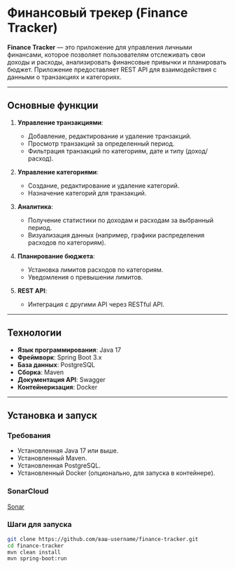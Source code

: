 # Финансовый трекер (Finance Tracker)

**Finance Tracker** — это приложение для управления личными финансами, которое позволяет пользователям отслеживать свои доходы и расходы, анализировать финансовые привычки и планировать бюджет. Приложение предоставляет REST API для взаимодействия с данными о транзакциях и категориях.

---

## Основные функции

1. **Управление транзакциями**:
   - Добавление, редактирование и удаление транзакций.
   - Просмотр транзакций за определенный период.
   - Фильтрация транзакций по категориям, дате и типу (доход/расход).

2. **Управление категориями**:
   - Создание, редактирование и удаление категорий.
   - Назначение категорий для транзакций.

3. **Аналитика**:
   - Получение статистики по доходам и расходам за выбранный период.
   - Визуализация данных (например, графики распределения расходов по категориям).

4. **Планирование бюджета**:
   - Установка лимитов расходов по категориям.
   - Уведомления о превышении лимитов.

5. **REST API**:
   - Интеграция с другими API через RESTful API.

---

## Технологии

- **Язык программирования**: Java 17
- **Фреймворк**: Spring Boot 3.x
- **База данных**: PostgreSQL
- **Сборка**: Maven
- **Документация API**: Swagger
- **Контейнеризация**: Docker

---

## Установка и запуск

### Требования

- Установленная Java 17 или выше.
- Установленный Maven.
- Установленная PostgreSQL.
- Установленный Docker (опционально, для запуска в контейнере).

### SonarCloud
[Sonar](https://sonarcloud.io/project/overview?id=maks2134_Finance-tracker)

### Шаги для запуска
   ```bash
   git clone https://github.com/ваш-username/finance-tracker.git
   cd finance-tracker
   mvn clean install
   mvn spring-boot:run

